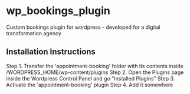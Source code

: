 # wp_bookings_plugin
Custom bookings plugin for wordpress - developed for a digital transformation agency
## Installation Instructions
Step 1. Transfer the 'appointment-booking' folder with its contents inside /WORDPRESS_HOME/wp-content/plugins
Step 2. Open the Plugins page inside the Wordpress Control Panel and go "Installed Plugins"
Step 3. Activate the 'appointment-booking' plugin
Step 4. Add it somewhere
